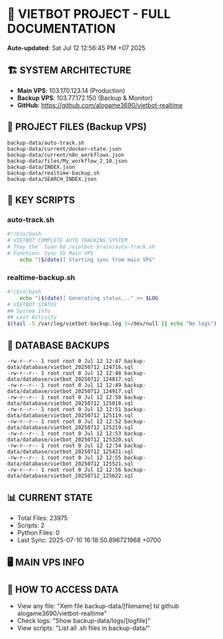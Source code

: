 # 🤖 VIETBOT PROJECT - FULL DOCUMENTATION
**Auto-updated**: Sat Jul 12 12:56:45 PM +07 2025

## 🏗️ SYSTEM ARCHITECTURE
- **Main VPS**: 103.170.123.14 (Production)
- **Backup VPS**: 103.77.172.150 (Backup & Monitor)
- **GitHub**: https://github.com/alogame3690/vietbot-realtime

## 📁 PROJECT FILES (Backup VPS)
```
backup-data/auto-track.sh
backup-data/current/docker-state.json
backup-data/current/n8n_workflows.json
backup-data/files/My_workflow_2_10.json
backup-data/INDEX.json
backup-data/realtime-backup.sh
backup-data/SEARCH_INDEX.json
```

## 🔧 KEY SCRIPTS
### auto-track.sh
```bash
#!/bin/bash
# VIETBOT COMPLETE AUTO TRACKING SYSTEM
# Thay thế toàn bộ /vietbot-brain/auto-track.sh
# Function: Sync từ Main VPS
    echo "[$(date)] Starting sync from main VPS"
```
### realtime-backup.sh
```bash
#!/bin/bash
    echo "[$(date)] Generating status..." >> $LOG
# VIETBOT STATUS
## System Info
## Last Activity
$(tail -5 /var/log/vietbot-backup.log 2>/dev/null || echo "No logs")
```

## 💾 DATABASE BACKUPS
```
-rw-r--r-- 1 root root 0 Jul 12 12:47 backup-data/database/vietbot_20250712_124716.sql
-rw-r--r-- 1 root root 0 Jul 12 12:48 backup-data/database/vietbot_20250712_124817.sql
-rw-r--r-- 1 root root 0 Jul 12 12:49 backup-data/database/vietbot_20250712_124917.sql
-rw-r--r-- 1 root root 0 Jul 12 12:50 backup-data/database/vietbot_20250712_125018.sql
-rw-r--r-- 1 root root 0 Jul 12 12:51 backup-data/database/vietbot_20250712_125119.sql
-rw-r--r-- 1 root root 0 Jul 12 12:52 backup-data/database/vietbot_20250712_125219.sql
-rw-r--r-- 1 root root 0 Jul 12 12:53 backup-data/database/vietbot_20250712_125320.sql
-rw-r--r-- 1 root root 0 Jul 12 12:54 backup-data/database/vietbot_20250712_125421.sql
-rw-r--r-- 1 root root 0 Jul 12 12:55 backup-data/database/vietbot_20250712_125521.sql
-rw-r--r-- 1 root root 0 Jul 12 12:56 backup-data/database/vietbot_20250712_125622.sql
```

## 📊 CURRENT STATE
- Total Files: 23975
- Scripts: 2
- Python Files: 0
- Last Sync: 2025-07-10 16:18:50.896721968 +0700

## 🖥️ MAIN VPS INFO


## 🚨 HOW TO ACCESS DATA
- View any file: "Xem file backup-data/[filename] từ github alogame3690/vietbot-realtime"
- Check logs: "Show backup-data/logs/[logfile]"
- View scripts: "List all .sh files in backup-data/"
